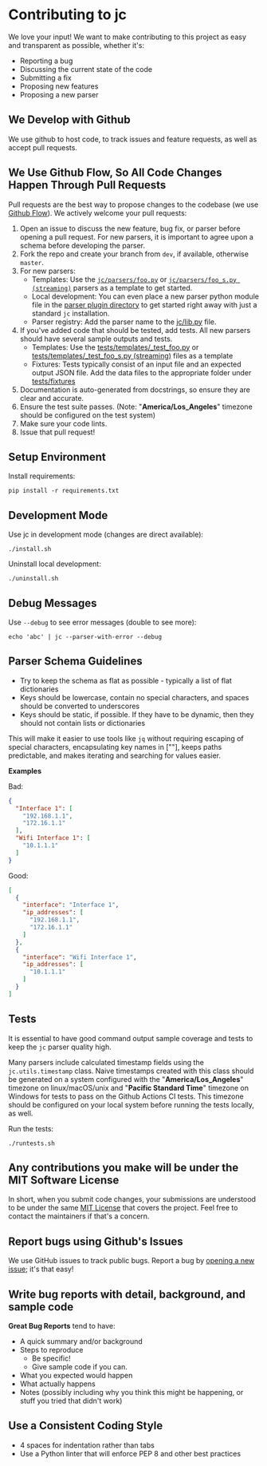 # Contributing to jc
We love your input! We want to make contributing to this project as easy and transparent as possible, whether it's:

- Reporting a bug
- Discussing the current state of the code
- Submitting a fix
- Proposing new features
- Proposing a new parser

## We Develop with Github
We use github to host code, to track issues and feature requests, as well as accept pull requests.

## We Use Github Flow, So All Code Changes Happen Through Pull Requests
Pull requests are the best way to propose changes to the codebase (we use [Github Flow](https://guides.github.com/introduction/flow/index.html)). We actively welcome your pull requests:

1. Open an issue to discuss the new feature, bug fix, or parser before opening a pull request. For new parsers, it is important to agree upon a schema before developing the parser.
2. Fork the repo and create your branch from `dev`, if available, otherwise `master`.
3. For new parsers:
   - Templates: Use the [`jc/parsers/foo.py`](https://github.com/kellyjonbrazil/jc/blob/master/jc/parsers/foo.py) or [`jc/parsers/foo_s.py (streaming)`](https://github.com/kellyjonbrazil/jc/blob/master/jc/parsers/foo_s.py) parsers as a template to get started.
   - Local development: You can even place a new parser python module file in the [parser plugin directory](https://github.com/kellyjonbrazil/jc#parser-plugins) to get started right away with just a standard `jc` installation.
   - Parser registry: Add the parser name to the [jc/lib.py](https://github.com/kellyjonbrazil/jc/blob/master/jc/lib.py) file.
4. If you've added code that should be tested, add tests. All new parsers should have several sample outputs and tests.
   - Templates: Use the [tests/templates/_test_foo.py](https://github.com/kellyjonbrazil/jc/blob/master/tests/templates/_test_foo.py) or [tests/templates/_test_foo_s.py (streaming)](https://github.com/kellyjonbrazil/jc/tree/master/tests/templates) files as a template
   - Fixtures: Tests typically consist of an input file and an expected output JSON file. Add the data files to the appropriate folder under [tests/fixtures](https://github.com/kellyjonbrazil/jc/tree/master/tests/fixtures)
5. Documentation is auto-generated from docstrings, so ensure they are clear and accurate.
6. Ensure the test suite passes. (Note: "**America/Los_Angeles**" timezone should be configured on the test system)
7. Make sure your code lints.
8. Issue that pull request!

## Setup Environment

Install requirements:

```shell
pip install -r requirements.txt
```

## Development Mode

Use jc in development mode (changes are direct available):

```shell
./install.sh
```

Uninstall local development:

```shell
./uninstall.sh
```

## Debug Messages

Use `--debug` to see error messages (double to see more):

```shell
echo 'abc' | jc --parser-with-error --debug
```

## Parser Schema Guidelines
- Try to keep the schema as flat as possible - typically a list of flat dictionaries
- Keys should be lowercase, contain no special characters, and spaces should be converted to underscores
- Keys should be static, if possible. If they have to be dynamic, then they should not contain lists or dictionaries

This will make it easier to use tools like `jq` without requiring escaping of special characters, encapsulating key names in [""], keeps paths predictable, and makes iterating and searching for values easier.

**Examples**

Bad:
```json
{
  "Interface 1": [
    "192.168.1.1",
    "172.16.1.1"
  ],
  "Wifi Interface 1": [
    "10.1.1.1"
  ]
}
```
Good:
```json
[
  {
    "interface": "Interface 1",
    "ip_addresses": [
      "192.168.1.1",
      "172.16.1.1"
    ]
  },
  {
    "interface": "Wifi Interface 1",
    "ip_addresses": [
      "10.1.1.1"
    ]
  }
]
```

## Tests
It is essential to have good command output sample coverage and tests to keep the `jc` parser quality high.

Many parsers include calculated timestamp fields using the `jc.utils.timestamp` class. Naive timestamps created with this class should be generated on a system configured with the "**America/Los_Angeles**" timezone on linux/macOS/unix and "**Pacific Standard Time**" timezone on Windows for tests to pass on the Github Actions CI tests. This timezone should be configured on your local system before running the tests locally, as well.

Run the tests:

```shell
./runtests.sh
```

## Any contributions you make will be under the MIT Software License
In short, when you submit code changes, your submissions are understood to be under the same [MIT License](http://choosealicense.com/licenses/mit/) that covers the project. Feel free to contact the maintainers if that's a concern.

## Report bugs using Github's Issues
We use GitHub issues to track public bugs. Report a bug by [opening a new issue](https://github.com/kellyjonbrazil/jc/issues); it's that easy!

## Write bug reports with detail, background, and sample code
**Great Bug Reports** tend to have:

- A quick summary and/or background
- Steps to reproduce
  - Be specific!
  - Give sample code if you can.
- What you expected would happen
- What actually happens
- Notes (possibly including why you think this might be happening, or stuff you tried that didn't work)

## Use a Consistent Coding Style
* 4 spaces for indentation rather than tabs
* Use a Python linter that will enforce PEP 8 and other best practices
